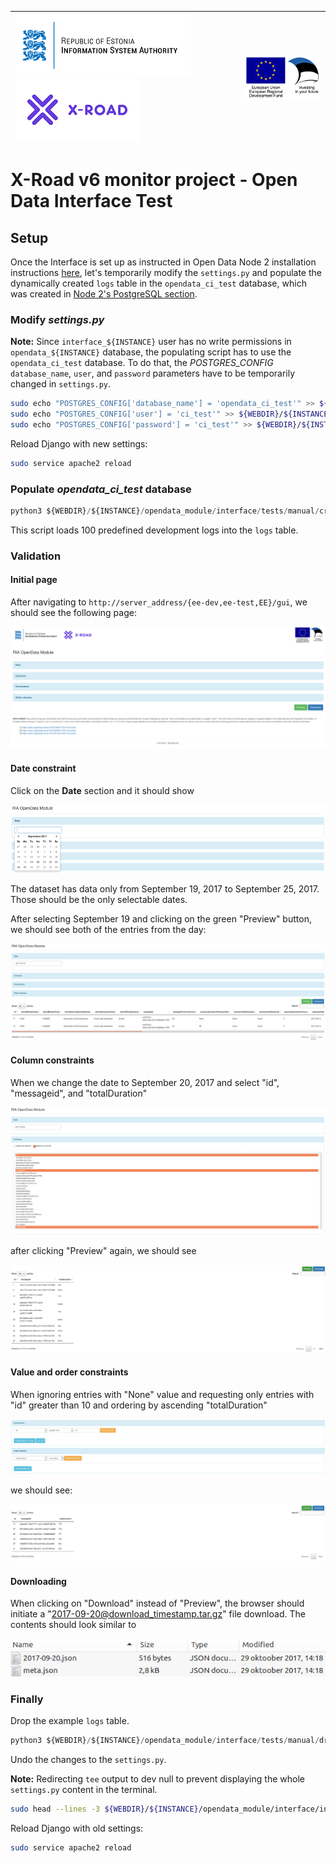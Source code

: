
| [![Republic of Estonia Information System Authority](../img/ria_100_en.png)](https://www.ria.ee/en/) [![X-ROAD](../img/xroad_100_en.png)](https://www.ria.ee/en/x-road.html) | ![European Union / European Regional Development Fund / Investing in your future](../img/eu_rdf_100_en.png "Documents that are tagged with EU/SF logos must keep the logos until 1.11.2022. If it has not stated otherwise in the documentation. If new documentation is created  using EU/SF resources the logos must be tagged appropriately so that the deadline for logos could be found.") |
| :-------------------------------------------------- | -------------------------: |

# X-Road v6 monitor project - Open Data Interface Test

## Setup

Once the Interface is set up as instructed in Open Data Node 2 installation instructions [here](../opendata/interface_postgresql.md), let's temporarily modify the `settings.py` and populate the dynamically created `logs` table in the `opendata_ci_test` database, which was created in [Node 2's PostgreSQL section](../opendata/interface_postgresql.md#postgresql).

### Modify _settings.py_

**Note:** Since `interface_${INSTANCE}` user has no write permissions in `opendata_${INSTANCE}` database, the populating script has to use the `opendata_ci_test` database. To do that, the _POSTGRES_CONFIG_ `database_name`, `user`, and `password` parameters have to be temporarily changed in `settings.py`.

```bash
sudo echo "POSTGRES_CONFIG['database_name'] = 'opendata_ci_test'" >> ${WEBDIR}/${INSTANCE}/opendata_module/interface/interface/settings.py
sudo echo "POSTGRES_CONFIG['user'] = 'ci_test'" >> ${WEBDIR}/${INSTANCE}/opendata_module/interface/interface/settings.py
sudo echo "POSTGRES_CONFIG['password'] = 'ci_test'" >> ${WEBDIR}/${INSTANCE}/opendata_module/interface/interface/settings.py
```

Reload Django with new settings:

```bash
sudo service apache2 reload
```

### Populate _opendata_ci_test_ database

```python
python3 ${WEBDIR}/${INSTANCE}/opendata_module/interface/tests/manual/create_example_table.py
```

This script loads 100 predefined development logs into the `logs` table.

### Validation

#### Initial page

After navigating to `http://server_address/{ee-dev,ee-test,EE}/gui`, we should see the following page:

![Initial Interface page](../img/opendata/1_interface_initial_screen.png "Initial Interface page")

#### Date constraint

Click on the **Date** section and it should show 

![Interface datetimepicker](../img/opendata/2_interface_datetimepicker.png "Interface datetimepicker")

The dataset has data only from September 19, 2017 to September 25, 2017. Those should be the only selectable dates.

After selecting September 19 and clicking on the green "Preview" button, we should see both of the entries from the day:

![Interface datetimepicker](../img/opendata/3_interface_sept_19_preview.png
 "Interface datetimepicker")

#### Column constraints

When we change the date to September 20, 2017 and select "id", "messageid", and "totalDuration"

![Interface datetimepicker](../img/opendata/4_interface_20_sept_col_subset_1.png
 "Interface datetimepicker")
 
after clicking "Preview" again, we should see
 
![Interface datetimepicker](../img/opendata/4_interface_20_sept_col_subset_2.png
 "Interface datetimepicker")

#### Value and order constraints

When ignoring entries with "None" value and requesting only entries with "id" greater than 10 and ordering by ascending "totalDuration"

![Interface datetimepicker](../img/opendata/5_interface_20_sept_constraints_1.png
 "Interface datetimepicker")

we should see:

![Interface datetimepicker](../img/opendata/5_interface_20_sept_constraints_2.png
 "Interface datetimepicker")

#### Downloading

When clicking on "Download" instead of "Preview", the browser should initiate a "2017-09-20@download_timestamp.tar.gz" file download. The contents should look similar to

![Interface datetimepicker](../img/opendata/6_interface_download_content.png
 "Interface datetimepicker")

### Finally

Drop the example `logs` table.

```python
python3 ${WEBDIR}/${INSTANCE}/opendata_module/interface/tests/manual/drop_example_table.py
```

Undo the changes to the `settings.py`.

**Note:** Redirecting `tee` output to dev null to prevent displaying the whole `settings.py` content in the terminal.

```bash
sudo head --lines -3 ${WEBDIR}/${INSTANCE}/opendata_module/interface/interface/settings.py | sudo tee ${WEBDIR}/${INSTANCE}/opendata_module/interface/interface/settings.py > /dev/null
```

Reload Django with old settings:

```bash
sudo service apache2 reload
```